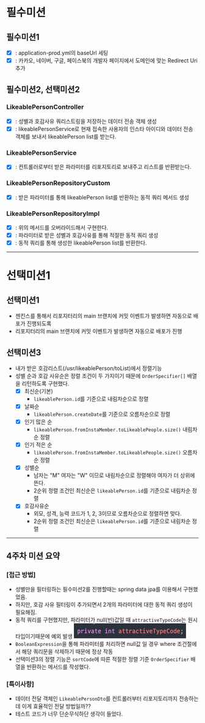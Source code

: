 # 필수미션
## 필수미션1 
- [X] : application-prod.yml의 baseUrl 세팅
- [X] : 카카오, 네이버, 구글, 페이스북의 개발자 페이지에서 도메인에 맞는 Redirect Uri 추가  

## 필수미션2, 선택미션2
### LikeablePersonController
- [X] : 성별과 호감사유 쿼리스트링을 저장하는 데이터 전송 객체 생성
- [X] : likeablePersonService로 현재 접속한 사용자의 인스타 아이디와 
데이터 전송 객체를 보내서 likeablePerson list를 받는다.

### LikeablePersonService
- [X] : 컨트롤러로부터 받은 파라미터를 리포지토리로 보내주고 리스트를 반환받는다.

### LikeablePersonRepositoryCustom
- [X] : 받은 파라미터를 통해 likeablePerson list를 반환하는 동적 쿼리 메서드 생성
### LikeablePersonRepositoryImpl
- [X] : 위의 메서드를 오버라이드해서 구현한다.
- [X] : 파라미터로 받은 성별과 호감사유를 통해 적절한 동적 쿼리 생성
- [X] : 동적 쿼리를 통해 생성한 likeablePerson list를 반환한다.

---

# 선택미션1
## 선택미션1
- 젠킨스를 통해서 리포지터리의 main 브랜치에 커밋 이벤트가 발생하면 자동으로 배포가 진행되도록
- 리포지터리의 main 브랜치에 커밋 이벤트가 발생하면 자동으로 배포가 진행

## 선택미션3
- 내가 받은 호감리스트(/usr/likeablePerson/toList)에서 정렬기능 
- 성별 순과 호감 사유순은 정렬 조건이 두 가지이기 때문에 `OrderSpecifier[]` 배열을 리턴하도록 구현했다.
  - [X] 최신순(기본)
    - `likeablePerson.id`를 기준으로 내림차순으로 정렬 
  - [X] 날짜순
    - `likeablePerson.createDate`를 기준으로 오름차순으로 정렬
  - [X] 인기 많은 순
    - `likeablePerson.fromInstaMember.toLikeablePeople.size()` 내림차순 정렬
  - [X] 인기 적은 순
    - `likeablePerson.fromInstaMember.toLikeablePeople.size()` 오름차순 정렬
  - [X] 성별순
    - 남자는 "M" 여자는 "W" 이므로 내림차순으로 정렬해야 여자가 더 상위에 뜬다.
    - 2순위 정렬 조건인 최신순은 `likeablePerson.id`를 기준으로 내림차순 정렬
  - [X] 호감사유순
    - 외모, 성격, 능력 코드가 1, 2, 3이므로 오름차순으로 정렬하면 맞다.
    - 2순위 정렬 조건인 최신순은 `likeablePerson.id`를 기준으로 내림차순 정렬

---

## 4주차 미션 요약

### **[접근 방법]**
- 성별만을 필터링하는 필수미션2를 진행할때는 spring data jpa를 이용해서 구현했었음.
- 하지만, 호감 사유 필터링이 추가되면서 2개의 파라미터에 대한 동적 쿼리 생성이 필요해짐.
- 동적 쿼리를 구현했지만, 파라미터가 null(빈)값일 때 `attractiveTypeCode`는 원시 타입이기때문에 예외 발생
![img.png](img.png)
- `BooleanExpression`을 통해 파라미터를 처리하면 null값 일 경우 where 조건절에서 해당 쿼리문을 삭제하기 때문에 정상 작동 
- 선택미션3의 정렬 기능은 `sortCode`에 따른 적절한 정렬 기준 `OrderSpecifier` 배열을 반환하는 메서드를 작성했다.

### **[특이사항]**
- 데이터 전달 객체인 `LikeablePersonDto`를 컨트롤러부터 리포지토리까지 전송하는데 이게 효율적인 전달 방법일까??
- 테스트 코드가 너무 단순무식하단 생각이 들었다.
